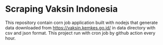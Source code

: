# Scraping Vaksin Indonesia

This repository contain corn job application built with nodejs that generate data downloaded from https://vaksin.kemkes.go.id/ in data directory with csv and json format. This project run with cron job by github action every hour.